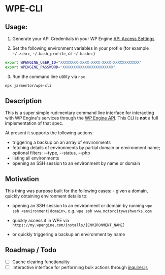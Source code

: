 # WPE-CLI

## Usage:

1. Generate your API Credentials in your WP Engine [API Access Settings](https://my.wpengine.com/api_access)

2. Set the following environment variables in your profile (for example `~/.zshrc`, `~/.bash_profile`, or `~/.bashrc`)

```bash
export WPENGINE_USER_ID="XXXXXXXX-XXXX-XXXX-XXXX-XXXXXXXXXXXX"
export WPENGINE_PASSWORD="XXXXXXXXXXXXXXXXXXXXXXX"
```

3. Run the command line utility via `npx`

```bash
npx jarmentor/wpe-cli
```

## Description

This is a super simple rudimentary command line interface for interacting with WP Engine's services through the [WP Engine API](https://wpengineapi.com/). This CLI is **not** a full implementation of that spec.

At present it supports the following actions:

-   triggering a backup on an array of environments
-   fetching details of environments by partial domain or environment name; optional filters: --type, --status, --php
-   listing all environments
-   opening an SSH session to an environment by name or domain

## Motivation

This thing was purpose built for the following cases: - given a domain, quickly obtaining environment details to:

-   opening an SSH session to an environment or domain by running `wpe ssh <environment|domain>`, e.g. `wpe ssh www.motorcitywashworks.com`

-   quickly access it in WPE via `https://my.wpengine.com/installs/{ENVIRONMENT_NAME}`

-   or quickly triggering a backup an environment by name

## Roadmap / Todo

-   [ ] Cache clearing functionality
-   [ ] Interactive interface for performing bulk actions through [inquirer.js](https://www.npmjs.com/package/inquirer)
